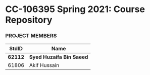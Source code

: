 # CC-106395 Spring 2021: Course Repository #
### PROJECT MEMBERS ###
StdID | Name
------------ | -------------
**62112** | **Syed Huzaifa Bin Saeed** <!--this is the group leader in bold-->
61806 | Akif Hussain
